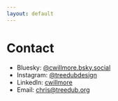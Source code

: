 ```yaml
---
layout: default
---
```

# Contact

* Bluesky: [@cwillmore.bsky.social](https://bsky.app/profile/cwillmore.bsky.social)
* Instagram: [@treedubdesign](https://www.instagram.com/treedubdesign/)
* LinkedIn: [cwillmore](https://www.linkedin.com/in/cwillmore/)
* Email: [chris@treedub.org](mailto:chris@treedub.org)
